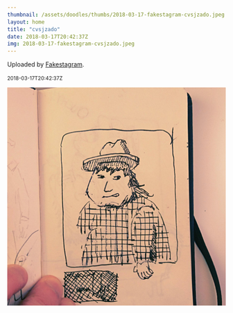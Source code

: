 ```yaml
---
thumbnail: /assets/doodles/thumbs/2018-03-17-fakestagram-cvsjzado.jpeg
layout: home
title: "cvsjzado"
date: 2018-03-17T20:42:37Z
img: 2018-03-17-fakestagram-cvsjzado.jpeg
---
```


Uploaded by [Fakestagram](https://github.com/opyate/fakestagram).

<small>2018-03-17T20:42:37Z</small>

![Uploaded by Fakestagram](/assets/doodles/original/2018-03-17-fakestagram-cvsjzado.jpeg)
